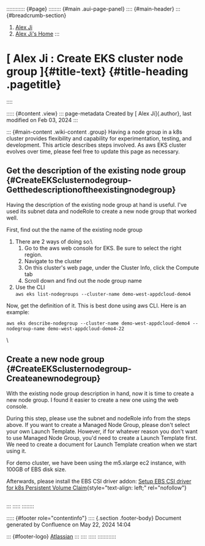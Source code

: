 :::::::::::: {#page}
:::::::: {#main .aui-page-panel}
:::: {#main-header}
::: {#breadcrumb-section}
1.  [Alex Ji](index.html)
2.  [Alex Ji's Home](377815074.html)
:::

# [ Alex Ji : Create EKS cluster node group ]{#title-text} {#title-heading .pagetitle}
::::

::::: {#content .view}
::: page-metadata
Created by [ Alex Ji]{.author}, last modified on Feb 03, 2024
:::

::: {#main-content .wiki-content .group}
Having a node group in a k8s cluster provides flexibility and capability
for experimentation, testing, and development. This article describes
steps involved. As aws EKS cluster evolves over time, please feel free
to update this page as necessary.

## Get the description of the existing node group {#CreateEKSclusternodegroup-Getthedescriptionoftheexistingnodegroup}

Having the description of the existing node group at hand is useful.
I\'ve used its subnet data and nodeRole to create a new node group that
worked well.

First, find out the the name of the existing node group

1.  There are 2 ways of doing so:\
    1.  Go to the aws web console for EKS. Be sure to select the right
        region.
    2.  Navigate to the cluster
    3.  On this cluster\'s web page, under the Cluster Info, click the
        Compute tab
    4.  Scroll down and find out the node group name
2.  Use the CLI\
    `aws eks list-nodegroups --cluster-name demo-west-appdcloud-demo4`

Now, get the definition of it. This is best done using aws CLI. Here is
an example:

`aws eks describe-nodegroup --cluster-name demo-west-appdcloud-demo4 --nodegroup-name demo-west-appdcloud-demo4-22`

\

## Create a new node group {#CreateEKSclusternodegroup-Createanewnodegroup}

With the existing node group description in hand, now it is time to
create a new node group. I found it easier to create a new one using the
web console.

During this step, please use the subnet and nodeRole info from the steps
above. If you want to create a Managed Node Group, please don\'t select
your own Launch Template. However, if for whatever reason you don\'t
want to use Managed Node Group, you\'d need to create a Launch Template
first. We need to create a document for Launch Template creation when we
start using it.

For demo cluster, we have been using the m5.xlarge ec2 instance, with
100GB of EBS disk size.

Afterwards, please install the EBS CSI driver addon: [Setup EBS CSI
driver for k8s Persistent Volume
Claim](https://confluence.corp.appdynamics.com/display/~alji@appdynamics.com/Setup+EBS+CSI+driver+for+k8s+Persistent+Volume+Claim "Alex Ji"){style="text-align: left;"
rel="nofollow"}

\
:::
:::::
::::::::

::::: {#footer role="contentinfo"}
:::: {.section .footer-body}
Document generated by Confluence on May 22, 2024 14:04

::: {#footer-logo}
[Atlassian](https://www.atlassian.com/)
:::
::::
:::::
::::::::::::
